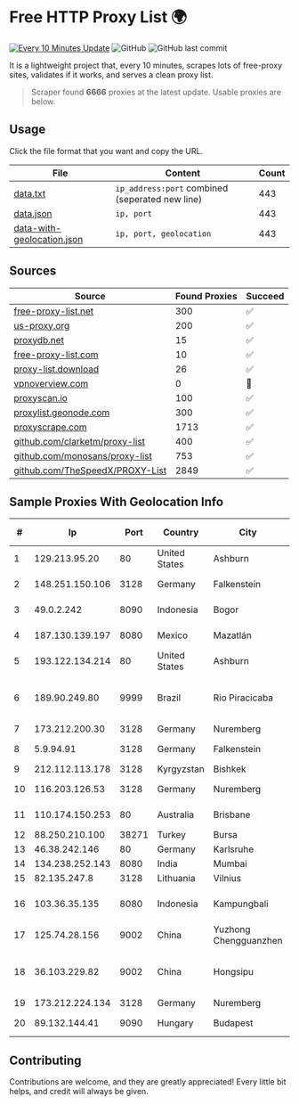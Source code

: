 
# Free HTTP Proxy List 🌍

[![Every 10 Minutes Update](https://github.com/mertguvencli/http-proxy-list/actions/workflows/main.yml/badge.svg?branch=main)](https://github.com/mertguvencli/http-proxy-list/actions/workflows/main.yml)
![GitHub](https://img.shields.io/github/license/mertguvencli/http-proxy-list)
![GitHub last commit](https://img.shields.io/github/last-commit/mertguvencli/http-proxy-list)

It is a lightweight project that, every 10 minutes, scrapes lots of free-proxy sites, validates if it works, and serves a clean proxy list.


> Scraper found **6666** proxies at the latest update. Usable proxies are below.

## Usage

Click the file format that you want and copy the URL.


|File|Content|Count|
|----|-------|-----|
|[data.txt](https://raw.githubusercontent.com/mertguvencli/http-proxy-list/main/proxy-list/data.txt)|`ip_address:port` combined (seperated new line)|443|
|[data.json](https://raw.githubusercontent.com/mertguvencli/http-proxy-list/main/proxy-list/data.json)|`ip, port`|443|
|[data-with-geolocation.json](https://raw.githubusercontent.com/mertguvencli/http-proxy-list/main/proxy-list/data-with-geolocation.json)|`ip, port, geolocation`|443|

## Sources

|Source|Found Proxies|Succeed|
|------|-------------|-------|
|[free-proxy-list.net](https://free-proxy-list.net)|300|✅|
|[us-proxy.org](https://www.us-proxy.org)|200|✅|
|[proxydb.net](http://proxydb.net)|15|✅|
|[free-proxy-list.com](https://free-proxy-list.com/?page=&port=&type%5B%5D=http&type%5B%5D=https&up_time=0&search=Search)|10|✅|
|[proxy-list.download](https://www.proxy-list.download/HTTP)|26|✅|
|[vpnoverview.com](https://vpnoverview.com/privacy/anonymous-browsing/free-proxy-servers)|0|🚫|
|[proxyscan.io](https://www.proxyscan.io)|100|✅|
|[proxylist.geonode.com](https://proxylist.geonode.com/api/proxy-list?limit=300&page=1&sort_by=lastChecked&sort_type=desc&protocols=http,https)|300|✅|
|[proxyscrape.com](https://api.proxyscrape.com/v2/?request=displayproxies&protocol=http&timeout=10000&country=all&ssl=all&anonymity=all)|1713|✅|
|[github.com/clarketm/proxy-list](https://raw.githubusercontent.com/clarketm/proxy-list/master/proxy-list-raw.txt)|400|✅|
|[github.com/monosans/proxy-list](https://raw.githubusercontent.com/monosans/proxy-list/main/proxies/http.txt)|753|✅|
|[github.com/TheSpeedX/PROXY-List](https://raw.githubusercontent.com/TheSpeedX/PROXY-List/master/http.txt)|2849|✅|


## Sample Proxies With Geolocation Info

|#|Ip|Port|Country|City|Internet Service Provider|
|-|--|----|-------|----|-------------------------|
|1|129.213.95.20|80|United States|Ashburn|Oracle Corporation|
|2|148.251.150.106|3128|Germany|Falkenstein|Hetzner Online GmbH|
|3|49.0.2.242|8090|Indonesia|Bogor|PT Usaha Adi Sanggoro|
|4|187.130.139.197|8080|Mexico|Mazatlán|Uninet S.A. de C.V.|
|5|193.122.134.214|80|United States|Ashburn|Oracle Corporation|
|6|189.90.249.80|9999|Brazil|Rio Piracicaba|Companhia Itabirana Telecomunicações Ltda|
|7|173.212.200.30|3128|Germany|Nuremberg|Contabo GmbH|
|8|5.9.94.91|3128|Germany|Falkenstein|Hetzner Online GmbH|
|9|212.112.113.178|3128|Kyrgyzstan|Bishkek|AkNet|
|10|116.203.126.53|3128|Germany|Nuremberg|Hetzner Online GmbH|
|11|110.174.150.253|80|Australia|Brisbane|TPG Internet Pty Ltd|
|12|88.250.210.100|38271|Turkey|Bursa|TurkTelecom|
|13|46.38.242.146|80|Germany|Karlsruhe|netcup GmbH|
|14|134.238.252.143|8080|India|Mumbai|Google LLC|
|15|82.135.247.8|3128|Lithuania|Vilnius|Telia Lietuva|
|16|103.36.35.135|8080|Indonesia|Kampungbali|PT Mora Telematika Indonesia|
|17|125.74.28.156|9002|China|Yuzhong Chengguanzhen|China Telecom|
|18|36.103.229.82|9002|China|Hongsipu|CHINANET NINGXIA province ZHONGWEI IDC network|
|19|173.212.224.134|3128|Germany|Nuremberg|Contabo GmbH|
|20|89.132.144.41|9090|Hungary|Budapest|Vodafone Hungary Ltd.|



## Contributing

Contributions are welcome, and they are greatly appreciated! Every
little bit helps, and credit will always be given.

